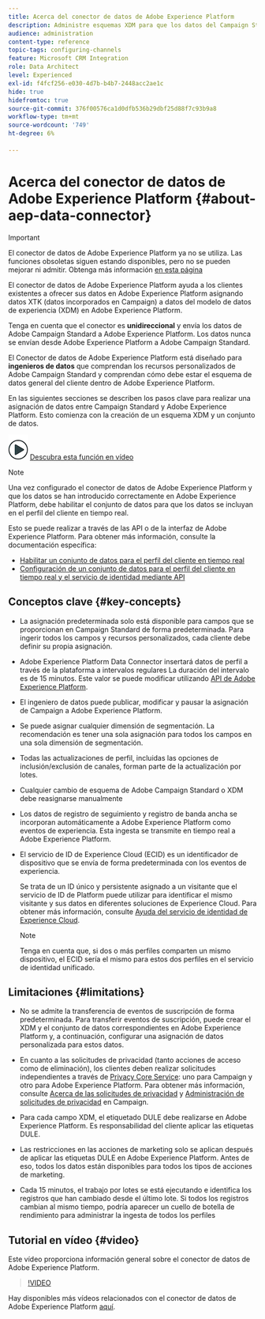 ```yaml
---
title: Acerca del conector de datos de Adobe Experience Platform
description: Administre esquemas XDM para que los datos del Campaign Standard estén disponibles en Adobe Experience Platform.
audience: administration
content-type: reference
topic-tags: configuring-channels
feature: Microsoft CRM Integration
role: Data Architect
level: Experienced
exl-id: f4fcf256-e030-4d7b-b4b7-2448acc2ae1c
hide: true
hidefromtoc: true
source-git-commit: 376f00576ca1d0dfb536b29dbf25d88f7c93b9a8
workflow-type: tm+mt
source-wordcount: '749'
ht-degree: 6%

---
```


# Acerca del conector de datos de Adobe Experience Platform {#about-aep-data-connector}

>[!IMPORTANT]
>
>El conector de datos de Adobe Experience Platform ya no se utiliza. Las funciones obsoletas siguen estando disponibles, pero no se pueden mejorar ni admitir. Obtenga más información [en esta página](../../rn/using/deprecated-features.md)

El conector de datos de Adobe Experience Platform ayuda a los clientes existentes a ofrecer sus datos en Adobe Experience Platform asignando datos XTK (datos incorporados en Campaign) a datos del modelo de datos de experiencia (XDM) en Adobe Experience Platform.

Tenga en cuenta que el conector es **unidireccional** y envía los datos de Adobe Campaign Standard a Adobe Experience Platform. Los datos nunca se envían desde Adobe Experience Platform a Adobe Campaign Standard.

El Conector de datos de Adobe Experience Platform está diseñado para **ingenieros de datos** que comprendan los recursos personalizados de Adobe Campaign Standard y comprendan cómo debe estar el esquema de datos general del cliente dentro de Adobe Experience Platform.

En las siguientes secciones se describen los pasos clave para realizar una asignación de datos entre Campaign Standard y Adobe Experience Platform. Esto comienza con la creación de un esquema XDM y un conjunto de datos.

![](assets/do-not-localize/how-to-video.png) [Descubra esta función en vídeo](#video)

>[!NOTE]
>Una vez configurado el conector de datos de Adobe Experience Platform y que los datos se han introducido correctamente en Adobe Experience Platform, debe habilitar el conjunto de datos para que los datos se incluyan en el perfil del cliente en tiempo real.
>
>Esto se puede realizar a través de las API o de la interfaz de Adobe Experience Platform. Para obtener más información, consulte la documentación específica:
>
>* [Habilitar un conjunto de datos para el perfil del cliente en tiempo real](https://experienceleague.adobe.com/docs/experience-platform/rtcdp/datasets/dataset.html)
>* [Configuración de un conjunto de datos para el perfil del cliente en tiempo real y el servicio de identidad mediante API](https://experienceleague.adobe.com/docs/experience-platform/catalog/api/getting-started.html)

## Conceptos clave {#key-concepts}

* La asignación predeterminada solo está disponible para campos que se proporcionan en Campaign Standard de forma predeterminada. Para ingerir todos los campos y recursos personalizados, cada cliente debe definir su propia asignación.

* Adobe Experience Platform Data Connector insertará datos de perfil a través de la plataforma a intervalos regulares&#x200B; La duración del intervalo es de 15 minutos. Este valor se puede modificar utilizando [API de Adobe Experience Platform](https://experienceleague.adobe.com/docs/experience-platform/ingestion/home.html).

* El ingeniero de datos puede publicar, modificar y pausar la asignación de Campaign a Adobe Experience Platform.

* Se puede asignar cualquier dimensión de segmentación. La recomendación es tener una sola asignación para todos los campos en una sola dimensión de segmentación.

* Todas las actualizaciones de perfil, incluidas las opciones de inclusión/exclusión de canales, forman parte de la actualización por lotes.

* Cualquier cambio de esquema de Adobe Campaign Standard o XDM debe reasignarse manualmente&#x200B;

* Los datos de registro de seguimiento y registro de banda ancha se incorporan automáticamente a Adobe Experience Platform como eventos de experiencia. Esta ingesta se transmite en tiempo real a Adobe Experience Platform.

* El servicio de ID de Experience Cloud (ECID) es un identificador de dispositivo que se envía de forma predeterminada con los eventos de experiencia.

  Se trata de un ID único y persistente asignado a un visitante que el servicio de ID de Platform puede utilizar para identificar el mismo visitante y sus datos en diferentes soluciones de Experience Cloud. Para obtener más información, consulte [Ayuda del servicio de identidad de Experience Cloud](https://experienceleague.adobe.com/docs/id-service/using/home.html?lang=es).

  >[!NOTE]
  >
  >Tenga en cuenta que, si dos o más perfiles comparten un mismo dispositivo, el ECID sería el mismo para estos dos perfiles en el servicio de identidad unificado.

## Limitaciones {#limitations}

* No se admite la transferencia de eventos de suscripción de forma predeterminada. Para transferir eventos de suscripción, puede crear el XDM y el conjunto de datos correspondientes en Adobe Experience Platform y, a continuación, configurar una asignación de datos personalizada para estos datos.

* En cuanto a las solicitudes de privacidad (tanto acciones de acceso como de eliminación), los clientes deben realizar solicitudes independientes a través de [Privacy Core Service](https://experienceleague.adobe.com/docs/experience-platform/privacy/home.html#how-to-use-privacy-service-to-manage-privacy-job-requests): uno para Campaign y otro para Adobe Experience Platform. Para obtener más información, consulte [Acerca de las solicitudes de privacidad](https://experienceleague.adobe.com/docs/campaign-standard/using/getting-started/privacy/privacy-requests.html?lang=es#getting-started) y [Administración de solicitudes de privacidad](https://helpx.adobe.com/es/campaign/kb/acs-privacy.html#ManagingPrivacyRequests) en Campaign.

* Para cada campo XDM, el etiquetado DULE debe realizarse en Adobe Experience Platform. Es responsabilidad del cliente aplicar las etiquetas DULE.

* Las restricciones en las acciones de marketing solo se aplican después de aplicar las etiquetas DULE en Adobe Experience Platform. Antes de eso, todos los datos están disponibles para todos los tipos de acciones de marketing.

* Cada 15 minutos, el trabajo por lotes se está ejecutando e identifica los registros que han cambiado desde el último lote. Si todos los registros cambian al mismo tiempo, podría aparecer un cuello de botella de rendimiento para administrar la ingesta de todos los perfiles

## Tutorial en vídeo {#video}

Este vídeo proporciona información general sobre el conector de datos de Adobe Experience Platform.

>[!VIDEO](https://video.tv.adobe.com/v/27304?quality=12&captions=eng)

Hay disponibles más vídeos relacionados con el conector de datos de Adobe Experience Platform [aquí](https://experienceleague.adobe.com/docs/campaign-learn/campaign-standard-tutorials/administrating/adobe-experience-platform-data-connector/understanding-the-adobe-experience-platform-data-connector.html).
